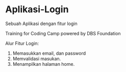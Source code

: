 # Aplikasi-Login
Sebuah Aplikasi dengan fitur login

Training for Coding Camp powered by DBS Foundation

Alur Fitur Login:
1. Memasukkan email, dan password
2. Memvalidasi masukan.
3. Menampilkan halaman home.
